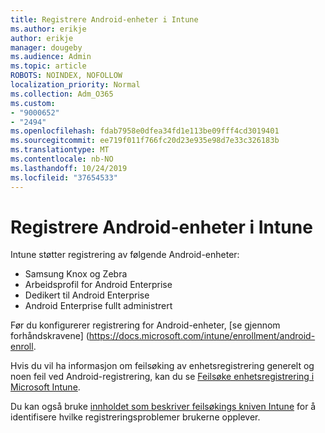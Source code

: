 ```yaml
---
title: Registrere Android-enheter i Intune
ms.author: erikje
author: erikje
manager: dougeby
ms.audience: Admin
ms.topic: article
ROBOTS: NOINDEX, NOFOLLOW
localization_priority: Normal
ms.collection: Adm_O365
ms.custom:
- "9000652"
- "2494"
ms.openlocfilehash: fdab7958e0dfea34fd1e113be09fff4cd3019401
ms.sourcegitcommit: ee719f011f766fc20d23e935e98d7e33c326183b
ms.translationtype: MT
ms.contentlocale: nb-NO
ms.lasthandoff: 10/24/2019
ms.locfileid: "37654533"
---
```

# <a name="enrolling-android-devices-into-intune"></a>Registrere Android-enheter i Intune

Intune støtter registrering av følgende Android-enheter:
- Samsung Knox og Zebra
- Arbeidsprofil for Android Enterprise
- Dedikert til Android Enterprise
- Android Enterprise fullt administrert

Før du konfigurerer registrering for Android-enheter, [se gjennom forhåndskravene] (https://docs.microsoft.com/intune/enrollment/android-enroll.

Hvis du vil ha informasjon om feilsøking av enhetsregistrering generelt og noen feil ved Android-registrering, kan du se [Feilsøke enhetsregistrering i Microsoft Intune](https://docs.microsoft.com/intune/enrollment/troubleshoot-device-enrollment-in-intune).

Du kan også bruke [innholdet som beskriver feilsøkings kniven Intune](https://docs.microsoft.com/intune/fundamentals/help-desk-operators) for å identifisere hvilke registreringsproblemer brukerne opplever.





